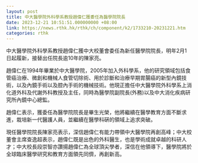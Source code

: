 ```yaml
---
layout: post
title: 中大醫學院外科學系教授趙偉仁獲委任為醫學院院長
date: 2023-12-21 10:51:51.000000000 +08:00
link: https://news.rthk.hk/rthk/ch/component/k2/1733210-20231221.htm
categories: rthk
---
```


中大醫學院外科學系教授趙偉仁獲中大校董會委任為新任醫學院院長，明年2月1日起履新，接替出任院長逾10年的陳家亮。

趙偉仁在1994年畢業於中大醫學院，2005年加入外科學系，他的研究領域包括食管癌治療、微創和機械人食管切除術、用於診斷和治療早期胃腸癌的新型內鏡技術，以及內鏡手術以及腔內手術的機械技術。他現正擔任中大醫學院外科學系上消化道外科及代謝外科教授及主任，同時為醫學院副院長(外務)以及中大消化疾病研究所內鏡中心總監。

趙偉仁表示，獲委任為醫學院院長是畢生光榮，他將繼續在醫學教育方面不斷求進，栽培新一代醫護人員，並繼續在醫學科硏的領域上追求突破。

現任醫學院院長陳家亮表示，深信趙偉仁有能力帶領中大醫學院再創高峰；中大校董會主席查逸超表示，趙偉仁既是出色的外科醫生，也是學術成就卓越的科研人才；中大校長段崇智亦讚揚趙偉仁為全球頂尖學者，深信在他領導下，醫學院將於全球臨床醫學研究和教育方面領先同儕，再創新高。
